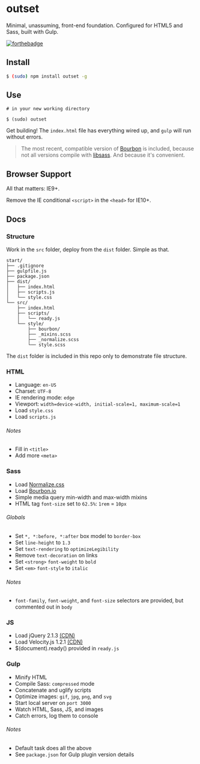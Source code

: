 # outset

Minimal, unassuming, front-end foundation. Configured for HTML5 and Sass, built with Gulp.

[![forthebadge](http://forthebadge.com/images/badges/built-with-love.svg)](http://forthebadge.com)

## Install

```bash
$ (sudo) npm install outset -g
```

## Use

```
# in your new working directory

$ (sudo) outset
```

Get building! The `index.html` file has everything wired up, and `gulp` will run without errors.

> The most recent, compatible version of [Bourbon](http://bourbon.io/) is included, because not all versions compile with [libsass](https://github.com/sass/libsass). And because it's convenient.

## Browser Support

All that matters: IE9+.

Remove the IE conditional `<script>` in the `<head>` for IE10+.

## Docs

### Structure

Work in the `src` folder, deploy from the `dist` folder. Simple as that.

```
start/
├── .gitignore
├── gulpfile.js
├── package.json
├── dist/
│   ├── index.html
│   ├── scripts.js
│   └── style.css
└── src/
    ├── index.html
    ├── scripts/
    │   └── ready.js
    └── style/
        ├── bourbon/
        ├── _mixins.scss
        ├── _normalize.scss
        └── style.scss
```

The `dist` folder is included in this repo only to demonstrate file structure.

### HTML

* Language: `en-US`
* Charset: `UTF-8`
* IE rendering mode: `edge`
* Viewport: `width=device-width, initial-scale=1, maximum-scale=1`
* Load `style.css`
* Load `scripts.js`

###### Notes

* Fill in `<title>`
* Add more `<meta>`

### Sass

* Load [Normalize.css](http://nicolasgallagher.com/about-normalize-css/)
* Load [Bourbon.io](http://bourbon.io/docs/)
* Simple media query min-width and max-width mixins
* HTML tag `font-size` set to `62.5%`: `1rem` = `10px`

###### Globals

* Set `*, *:before, *:after` box model to `border-box`
* Set `line-height` to `1.3`
* Set `text-rendering` to `optimizeLegibility`
* Remove `text-decoration` on links
* Set `<strong>` `font-weight` to `bold`
* Set `<em>` `font-style` to `italic`

###### Notes

* `font-family`, `font-weight`, and `font-size` selectors are provided, but commented out in `body`

### JS

* Load jQuery 2.1.3 [(CDN)](https://developers.google.com/speed/libraries/devguide#jquery)
* Load Velocity.js 1.2.1 [(CDN)](http://www.jsdelivr.com/#!velocity)
* $(document).ready() provided in `ready.js`

### Gulp

* Minify HTML
* Compile Sass: `compressed` mode
* Concatenate and uglify scripts
* Optimize images: `gif`, `jpg`, `png`, and `svg`
* Start local server on `port 3000`
* Watch HTML, Sass, JS, and images
* Catch errors, log them to console

###### Notes

* Default task does all the above
* See `package.json` for Gulp plugin version details

